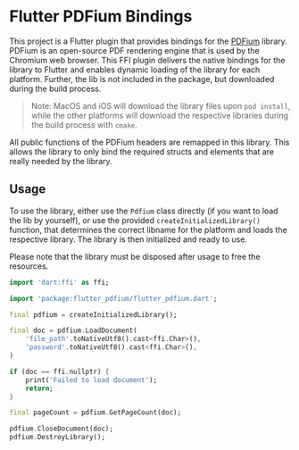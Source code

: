 # Flutter PDFium Bindings

This project is a Flutter plugin that provides bindings for the [PDFium](https://pdfium.googlesource.com/pdfium/) library. PDFium is an open-source PDF rendering engine that is used by the Chromium web browser. This FFI plugin delivers the native bindings for the library to Flutter and enables dynamic loading of the library for each platform. Further, the lib is not included in the package, but downloaded during the build process.

> Note: MacOS and iOS will download the library files upon `pod install`, while the other platforms will download the respective libraries during the build process with `cmake`.

All public functions of the PDFium headers are remapped in this library. This allows the library to only bind the required structs and elements that are really needed by the library.

## Usage

To use the library, either use the `Pdfium` class directly (if you want to load the lib by yourself), or use the provided `createInitializedLibrary()` function, that determines the correct libname for the platform and loads the respective library. The library is then initialized and ready to use.

Please note that the library must be disposed after usage to free the resources.

```dart
import 'dart:ffi' as ffi;

import 'package:flutter_pdfium/flutter_pdfium.dart';

final pdfium = createInitializedLibrary();

final doc = pdfium.LoadDocument(
    'file_path'.toNativeUtf8().cast<ffi.Char>(),
    'password'.toNativeUtf8().cast<ffi.Char>(),
)

if (doc == ffi.nullptr) {
    print('Failed to load document');
    return;
}

final pageCount = pdfium.GetPageCount(doc);

pdfium.CloseDocument(doc);
pdfium.DestroyLibrary();
```
